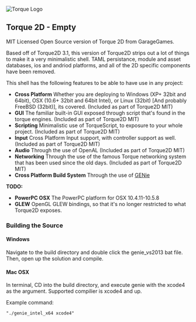 ![Torque Logo](http://static.garagegames.com/static/pg/logokits/Torque-Logo_H.png)
## Torque 2D - Empty

MIT Licensed Open Source version of Torque 2D from GarageGames.

Based off of Torque2D 3.1, this version of Torque2D strips out a lot of things to make it a very minimalistic shell. TAML persistance, module and asset databases, ios and andriod platforms, and all of the 2D specific components have been removed.

This shell has the following features to be able to have use in any project:

* **Cross Platform** Whether you are deploying to Windows (XP+ 32bit and 64bit), OSX (10.6+ 32bit and 64bit Intel), or Linux (32bit) [And probably FreeBSD (32bit)], its covered. (Included as part of Torque2D MIT)
* **GUI** The familiar built-in GUI exposed through script that's found in the torque engines. (Included as part of Torque2D MIT)
* **Scripting** Minimalistic use of TorqueScript, to exposure to your whole project. (Included as part of Torque2D MIT)
* **Input** Cross Platform Input support, with controller support as well. (Included as part of Torque2D MIT)
* **Audio** Through the use of OpenAL (Included as part of Torque2D MIT)
* **Networking** Through the use of the famous Torque networking system that has been used since the old days. (Included as part of Torque2D MIT)
* **Cross Platform Build System** Through the use of [GENie](https://github.com/bkaradzic/genie#what-is-it)

**TODO:**

* **PowerPC OSX** The PowerPC platform for OSX 10.4.11-10.5.8
* **GLEW** OpenGL GLEW bindings, so that it's no longer restricted to what Torque2D exposes.

### Building the Source

#### Windows
Navigate to the build directory and double click the genie_vs2013 bat file. Then, open up the solution and compile.

#### Mac OSX
In terminal, CD into the build directory, and execute genie with the xcode4 as the argument. Supported compilier is xcode4 and up.

Example command:

```
"./genie_intel_x64 xcode4"
```
